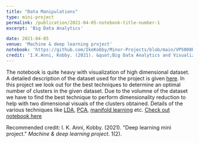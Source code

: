 ```yaml
---
title: "Data Manipulations"
type: mini-project
permalink: /publication/2021-04-05-notebook-title-number-1
excerpt: 'Big Data Analytics'

date: 2021-04-05
venue: 'Machine & deep learning project'
notebook: 'https://github.com/IkeKobby/Minor-Projects/blob/main/VP5008RP_Big_Data_Data_Mining_Assignment_one.ipynb'
credit: 'I.K.Anni, Kobby. (2021). &quot;Big Data Analytics and Visualizations.&quot; <i>Machine & deep learning project</i>. 1(2).'
---
```

The notebook is quite heavy with visualization of high dimensional dataset. A detailed description of the dataset used for the project is given [here](https://archive.ics.uci.edu/ml/datasets/Multiple+Features). In this project we look out for the best techniques to determine an optimal number of clusters in the given dataset. Due to the volumne of the dataset we have to find the best technique to perform dimensionality reduction to help with two dimensional visuals of the clusters obtained. Details of the various techniques like [LDA](https://en.wikipedia.org/wiki/Linear_discriminant_analysis), [PCA](https://builtin.com/data-science/step-step-explanation-principal-component-analysis), [manifold learning](https://scikit-learn.org/stable/modules/manifold.html) etc.
[Check out notebook here](https://github.com/IkeKobby/Minor-Projects/blob/main/VP5008RP_Big_Data_Data_Mining_Assignment_one.ipynb)

Recommended credit: I. K. Anni, Kobby. (2021). "Deep learning mini project." <i>Machine & deep learning project</i>. 1(2).
